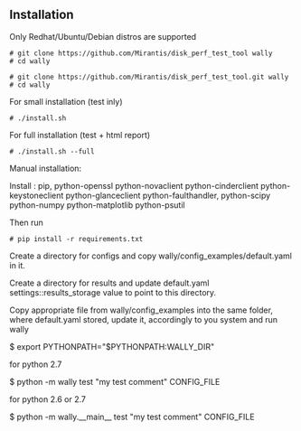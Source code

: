 Installation
------------

Only Redhat/Ubuntu/Debian distros are supported

	# git clone https://github.com/Mirantis/disk_perf_test_tool wally
	# cd wally

	# git clone https://github.com/Mirantis/disk_perf_test_tool.git wally
	# cd wally

For small installation (test inly)

	# ./install.sh

For full installation (test + html report)

	# ./install.sh --full

Manual installation:

Install : pip, python-openssl python-novaclient python-cinderclient
python-keystoneclient python-glanceclient python-faulthandler,
python-scipy python-numpy python-matplotlib python-psutil

Then run
	
	# pip install -r requirements.txt

Create a directory for configs and copy wally/config_examples/default.yaml
in it.

Create a directory for results and update default.yaml
settings::results_storage value to point to this directory.

Copy appropriate file from wally/config_examples into the same folder,
where default.yaml stored, update it, accordingly to you system and run
wally

$ export PYTHONPATH="$PYTHONPATH:WALLY_DIR"

for python 2.7

$ python -m wally test "my test comment" CONFIG_FILE

for python 2.6 or 2.7

$ python -m wally.\_\_main\_\_ test "my test comment" CONFIG_FILE
